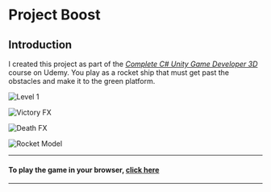 # Project Boost

## Introduction
I created this project as part of the [*Complete C# Unity Game Developer 3D*](https://www.udemy.com/course/unitycourse2/) course on Udemy. You play as a rocket ship that must get past the obstacles and make it to the green platform.

<img src="https://jacpro.github.io/images/HDLev1.png" title="Level 1"></img>

<img src="https://jacpro.github.io/images/Victory.png" title="Victory FX"></img>

<img src="https://jacpro.github.io/images/Death.png" title="Death FX"></img>

<img src="https://jacpro.github.io/images/Rocket.png" title="Rocket Model"></img>

___
#### To play the game in your browser, [click here](https://jamesacpro.itch.io/udemy-project-boost-prototype)
___
